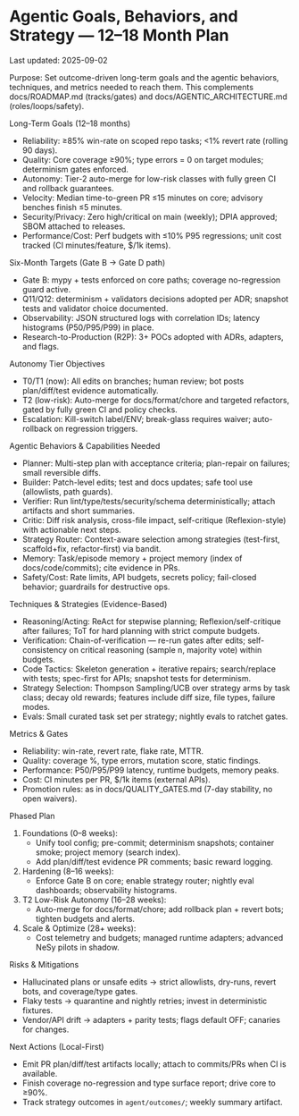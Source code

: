 # Agentic Goals, Behaviors, and Strategy — 12–18 Month Plan
Last updated: 2025-09-02

Purpose: Set outcome-driven long-term goals and the agentic behaviors, techniques, and metrics needed to reach them. This complements docs/ROADMAP.md (tracks/gates) and docs/AGENTIC_ARCHITECTURE.md (roles/loops/safety).

Long-Term Goals (12–18 months)
- Reliability: ≥85% win-rate on scoped repo tasks; <1% revert rate (rolling 90 days).
- Quality: Core coverage ≥90%; type errors = 0 on target modules; determinism gates enforced.
- Autonomy: Tier-2 auto-merge for low-risk classes with fully green CI and rollback guarantees.
- Velocity: Median time-to-green PR ≤15 minutes on core; advisory benches finish ≤5 minutes.
- Security/Privacy: Zero high/critical on main (weekly); DPIA approved; SBOM attached to releases.
- Performance/Cost: Perf budgets with ≤10% P95 regressions; unit cost tracked (CI minutes/feature, $/1k items).

Six-Month Targets (Gate B → Gate D path)
- Gate B: mypy + tests enforced on core paths; coverage no-regression guard active.
- Q11/Q12: determinism + validators decisions adopted per ADR; snapshot tests and validator choice documented.
- Observability: JSON structured logs with correlation IDs; latency histograms (P50/P95/P99) in place.
- Research-to-Production (R2P): 3+ POCs adopted with ADRs, adapters, and flags.

Autonomy Tier Objectives
- T0/T1 (now): All edits on branches; human review; bot posts plan/diff/test evidence automatically.
- T2 (low-risk): Auto-merge for docs/format/chore and targeted refactors, gated by fully green CI and policy checks.
- Escalation: Kill-switch label/ENV; break-glass requires waiver; auto-rollback on regression triggers.

Agentic Behaviors & Capabilities Needed
- Planner: Multi-step plan with acceptance criteria; plan-repair on failures; small reversible diffs.
- Builder: Patch-level edits; test and docs updates; safe tool use (allowlists, path guards).
- Verifier: Run lint/type/tests/security/schema deterministically; attach artifacts and short summaries.
- Critic: Diff risk analysis, cross-file impact, self-critique (Reflexion-style) with actionable next steps.
- Strategy Router: Context-aware selection among strategies (test-first, scaffold+fix, refactor-first) via bandit.
- Memory: Task/episode memory + project memory (index of docs/code/commits); cite evidence in PRs.
- Safety/Cost: Rate limits, API budgets, secrets policy; fail-closed behavior; guardrails for destructive ops.

Techniques & Strategies (Evidence-Based)
- Reasoning/Acting: ReAct for stepwise planning; Reflexion/self-critique after failures; ToT for hard planning with strict compute budgets.
- Verification: Chain-of-verification — re-run gates after edits; self-consistency on critical reasoning (sample n, majority vote) within budgets.
- Code Tactics: Skeleton generation + iterative repairs; search/replace with tests; spec-first for APIs; snapshot tests for determinism.
- Strategy Selection: Thompson Sampling/UCB over strategy arms by task class; decay old rewards; features include diff size, file types, failure modes.
- Evals: Small curated task set per strategy; nightly evals to ratchet gates.

Metrics & Gates
- Reliability: win-rate, revert rate, flake rate, MTTR.
- Quality: coverage %, type errors, mutation score, static findings.
- Performance: P50/P95/P99 latency, runtime budgets, memory peaks.
- Cost: CI minutes per PR, $/1k items (external APIs).
- Promotion rules: as in docs/QUALITY_GATES.md (7-day stability, no open waivers).

Phased Plan
1) Foundations (0–8 weeks):
   - Unify tool config; pre-commit; determinism snapshots; container smoke; project memory (search index).
   - Add plan/diff/test evidence PR comments; basic reward logging.
2) Hardening (8–16 weeks):
   - Enforce Gate B on core; enable strategy router; nightly eval dashboards; observability histograms.
3) T2 Low-Risk Autonomy (16–28 weeks):
   - Auto-merge for docs/format/chore; add rollback plan + revert bots; tighten budgets and alerts.
4) Scale & Optimize (28+ weeks):
   - Cost telemetry and budgets; managed runtime adapters; advanced NeSy pilots in shadow.

Risks & Mitigations
- Hallucinated plans or unsafe edits → strict allowlists, dry-runs, revert bots, and coverage/type gates.
- Flaky tests → quarantine and nightly retries; invest in deterministic fixtures.
- Vendor/API drift → adapters + parity tests; flags default OFF; canaries for changes.

Next Actions (Local-First)
- Emit PR plan/diff/test artifacts locally; attach to commits/PRs when CI is available.
- Finish coverage no-regression and type surface report; drive core to ≥90%.
- Track strategy outcomes in `agent/outcomes/`; weekly summary artifact.
